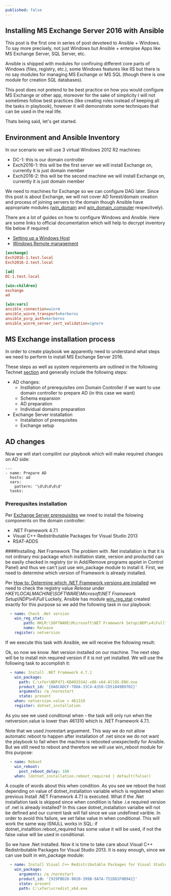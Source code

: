 ```yaml
---
published: false
---
```

## Installing MS Exchange Server 2016 with Ansible

This post is the first one in series of post devoteed to Ansible + Windows. To say more precisely, not just Windows but Ansible + enterpise Apps like MS Exchange Server, SQL Server, etc. 

Ansible is shipped with modules for confiruing different core parts of Windows (files, registry, etc.), some Windows features like IIS but there is no say modules for managing MS Exchange or MS SQL (though there is one module for creation SQL databases). 

This post does not pretend to be best practice on how you would configure MS Exchange or other app, moreover for the sake of simplicity I will not sometimes follow best practices (like creating roles instead of keeping all the tasks in playbook), however it will demonstrate some techniques that can be used in the real life.

Thats being said, let's get started. 
## Environment and Ansible Inventory
In our scenario we will use 3 virtual Windows 2012 R2 machines:
- DC-1: this is our domain controller
- Exch2016-1: this will be the first server we will install Exchange on, currently it is just domain member
- Exch2016-2: this will be the second machine we will install Exchange on, currently it is just domain
  member

We need to machines for Exchange so we can configure DAG later.
Since this post is about Exchange, we will not cover AD forest/domain creation and process of joining servers to the domain though Ansible have appropriate modules ([win_domain](https://docs.ansible.com/ansible/latest/modules/win_domain_module.html#win-domain-module) and [win_domain_computer](https://docs.ansible.com/ansible/latest/modules/win_domain_computer_module.html#win-domain-computer-module) respecitvely).

There are a lot of guides on how to configure Windows and Ansible. Here are some links to official documentation which will help to decrypt inventory file below if required
- [Setting up a Windows Host](https://docs.ansible.com/ansible/latest/user_guide/windows_setup.html)
- [Windows Remote management](https://docs.ansible.com/ansible/latest/user_guide/windows_winrm.html)

```ini
[exchange]
Exch2016-1.test.local
Exch2016-2.test.local

[ad]
DC-1.test.local

[win:children]
exchange
ad

[win:vars]
ansible_connection=winrm
ansible_winrm_transport=kerberos
ansible_psrp_auth=kerberos
ansible_winrm_server_cert_validation=ignore
```


## MS Exchange installation process
In order to create playbook we apparently need to understand what steps we need to perform to install MS Exchange Server 2016. 

These steps as well as system requirements are outlined in the following  Technet [section](https://docs.microsoft.com/en-us/Exchange/plan-and-deploy/plan-and-deploy?view=exchserver-2016) and generally include the following steps:
- AD changes:
    -  Instllation of prerequisites onn Domain Controller if we want to use domain controller to prepare AD (in this case we want)
    - Schema expansion 
    - AD preparation 
    - Individual domains preparation
- Exchange Server installation
  - Installation of prerequisites
  - Exchange setup
  

## AD changes
Now we will start compilint our playbook which will make required changes on AD side:
```ansible
---
- name: Prepare AD
  hosts: ad
  vars:
    pattern: '\d\d\d\d\d'
  tasks: 
```

### Prerequsites installation
Per [Exchange Server prerequisites](https://docs.microsoft.com/en-us/Exchange/plan-and-deploy/prerequisites?view=exchserver-2016#exchange-2016-prerequisites-for-preparing-active-directory) we nned to install the folowing components on the domain controller:
- .NET Framework 4.7.1
- Visual C++ Redistributable Packages for Visual Studio 2013
- RSAT-ADDS

####Installing .Net Framework
The problem with .Net installation is that it is not ordinary msi package which instllation state, version and productid can be easily checked in registry (or in Add/Remove programs applet in Control Panel) and thus we can't just use win_package module to install it. First, we need to determine which version of Framework is already installed. 

Per [How to: Determine which .NET Framework versions are installed](https://docs.microsoft.com/en-us/dotnet/framework/migration-guide/how-to-determine-which-versions-are-installed) we need to check the registry value _Release_ under _HKEYLOCALMACHINE\SOFTWARE\Microsoft\NET Framework Setup\NDP\v4\Full_
Luckely, Ansible has module [win_reg_stat](https://docs.ansible.com/ansible/latest/modules/win_reg_stat_module.html) created exactly for this purpose so we add the following task in our playbook:
```yml
  - name: Check .Net version
    win_reg_stat:
        path: HKLM:\SOFTWARE\Microsoft\NET Framework Setup\NDP\v4\Full\
        name: Release
    register: netversion
```
If we execute this task with Ansible, we will receive the following result:

Ok, so now we know .Net version installed on our machine.  The next step will  be to install min required version if it is not yet installed. We will use the following task to accomplish it:

```yml
  - name: Install .NET Framework 4.7.1
    win_package:
      path: C:\xfer\NDP471-KB4033342-x86-x64-AllOS-ENU.exe
      product_id: '{0A0CADCF-78DA-33C4-A350-CD51849B9702}'
      arguments: /q /norestart
      state: present
    when: netversion.value < 461310
    register: dotnet_installation
```

As you see we used conditonal when - the task will only run when the netversion.value is lower than 461310 which is .NET Framework 4.7.1. 

Note  that we used /norestart arguement. This way we do not allow automatic reboot to happen after installation of .net since we do not want the playbook to fail when the machine is rebooted unexpectedly for Ansible. But we still need to reboot and therefore we will use win_reboot module for this purpose:
```yml
  - name: Reboot
    win_reboot:
      post_reboot_delay: 180
    when: (dotnet_installation.reboot_required | default(false))
```
A  couple of words about this when condition. As you see we  reboot the host depending on value of dotnet_installation variable which is registered when previous Install .NET Framework 4.7.1 is executed. What if the .Net installation task is skipped since when condition is false .i.e required version of .net is already installed? In this case dotnet_installation varialbe will not be defined and our current task will fail since we use undefined varible.  In order to avoid this failure, we set false value in when conditional. This will work the same way ISNULL works in SQL:  if dotnet_installtion.reboot_required has some value it will be used, if not the false value will be used in conditional. 

So we have .Net installed. Now it is time to take care about  Visual C++ Redistributable Packages for Visual Studio 2013. It is easy enough, since we can use built in win_package module:
```yml
  - name: Install Visual C++ Redistributable Packages for Visual Studio 2013
    win_package:
      arguments: /q /norestart
      product_id: '{929FBD26-9020-399B-9A7A-751D61F0B942}'
      state: present
      path: C:\xfer\vcredist_x64.exe
```

